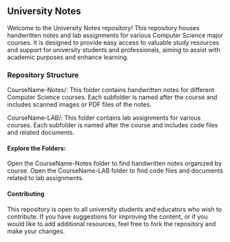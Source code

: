 ## University Notes
Welcome to the University Notes repository! This repository houses handwritten notes and lab assignments for various Computer Science major courses. It is designed to provide easy access to valuable study resources and support for university students and professionals, aiming to assist with academic purposes and enhance learning.

### Repository Structure
CourseName-Notes/: This folder contains handwritten notes for different Computer Science courses. Each subfolder is named after the course and includes scanned images or PDF files of the notes.

CourseName-LAB/: This folder contains lab assignments for various courses. Each subfolder is named after the course and includes code files and related documents.

#### Explore the Folders:

Open the CourseName-Notes folder to find handwritten notes organized by course.
Open the CourseName-LAB folder to find code files and documents related to lab assignments.


#### Contributing
This repository is open to all university students and educators who wish to contribute. If you have suggestions for improving the content, or if you would like to add additional resources, feel free to fork the repository and make your changes.
